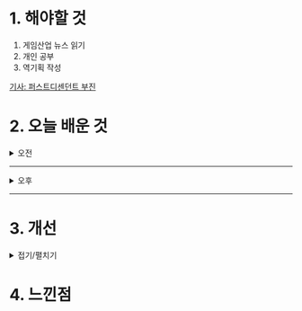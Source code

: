 
# 1. 해야할 것

1. 게임산업 뉴스 읽기 
2. 개인 공부  
3. 역기획 작성

[기사: 퍼스트디센던트 부진](https://www.gameinsight.co.kr/news/articleView.html?idxno=33229)


# 2. 오늘 배운 것

<details>
<summary>오전</summary>

## 오늘의 뉴스
### 퍼스트디센던트 부진
![image](https://github.com/user-attachments/assets/33144429-ed6c-4b3d-be33-5a3a7faf73c4)

재미있는 콘텐츠인 런앤건 스타일을 메인으로 하고 있는데\
콘텐츠 중 하나인 침공은 그렇지 못해 혹평을 받고 있다고 한다.

장점을 계속 강조하고 강화하는 걸 제대로 하지 못한 사례중 하나 아닐까?\
루트슈터 게임은 끝없는 파밍과 그 깊이로 빠지면 한동안 그 게임만 하게 되는 장르인데\
전투가 재미 없어지면 파밍도 하기 싫어지니 이 부분을 빨리 개선해야 사람들이 더더욱 빠질 것이다.

게임 디자인 책을 읽고 공부하니 이런 생각을 할 수 있고 사례도 보이는 것 같다.
</details>

****

<details>
<summary>오후</summary>


</details>

****


# 3. 개선


<details>
<summary>접기/펼치기</summary>


</details>



# 4. 느낀점


